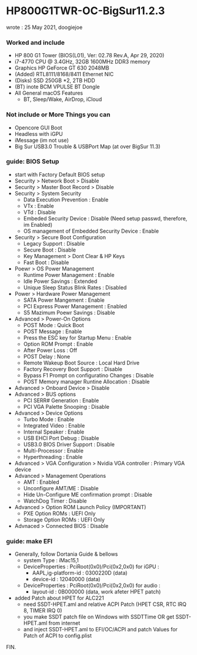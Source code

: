 # HP800G1TWR-OC-BigSur11.2.3

wrote : 25 May 2021, doogiejoe

### Worked and include
- HP 800 G1 Tower (BIOS(L01), Ver: 02.78 Rev.A, Apr 29, 2020)
- i7-4770 CPU @ 3.4GHz, 32GB 1600MHz DDR3 memory
- Graphics HP GeForce GT 630 2048MB
- (Added) RTL8111/8168/8411 Ethernet NIC
- (Disks) SSD 250GB *2, 2TB HDD
- (BT) inote BCM VPULSE BT Dongle
- All General macOS Features
  - BT, Sleep/Wake, AirDrop, iCloud
 
### Not include or More Things you can
- Opencore GUI Boot
- Headless with iGPU
- iMessage (im not use)
- Big Sur USB3.0 Trouble & USBPort Map (at over BigSur 11.3)

### guide: BIOS Setup
- start with Factory Default BIOS setup 
- Security > Network Boot > Disable
- Security > Master Boot Record > Disable
- Security > System Security
    - Data Execution Prevention : Enable
    - VTx : Enable
    - VTd : Disable
    - Embeded Security Device : Disable (Need setup passwd, therefore, im Enabled)
    - OS management of Embedded Security Device : Enable
- Security > Secure Boot Configuration
    - Legacy Support : Disable
    - Secure Boot : Disable
    - Key Management > Dont Clear & HP Keys
    - Fast Boot : Disable
- Poewr > OS Power Management
    - Runtime Power Management : Enable
    - Idle Power Savings : Extended
    - Unique Sleep Status Blink Rates : Disabled
- Power > Hardware Power Management
    - SATA Power Mangement : Enable
    - PCI Express Power Management : Enabled
    - S5 Mazimum Poewr Savings : Disable
- Advanced > Power-On Options
    - POST Mode : Quick Boot
    - POST Message : Enable
    - Press the ESC key for Startup Menu : Enable
    - Option ROM Prompt : Enable
    - After Power Loss : Off
    - POST Delay : None
    - Remote Wakeup Boot Source : Local Hard Drive
    - Factory Recovery Boot Support : Disable
    - Bypass F1 Prompt on configuratino Changes : Disable
    - POST Memory manager Runtine Allocation : Disable
- Advanced > Onboard Device > Disable
- Advanced > BUS options
    - PCI SERR# Generation : Enable
    - PCI VGA Palette Snooping : Disable
- Advanced > Device Options
    - Turbo Mode : Enable
    - Integrated Video : Enable
    - Internal Speaker : Enable
    - USB EHCI Port Debug : Disable
    - USB3.0 BIOS Driver Support : Disable
    - Multi-Processor : Enable
    - Hyperthreading : Enable
- Advanced > VGA Configuration > Nvidia VGA controller : Primary VGA device
- Advanced > Management Operations
    - AMT : Enabled
    - Unconfigure AMT/ME : Disable
    - Hide Un-Configure ME confirmation prompt : Disable
    - WatchDog Timer : Disable
- Advanced > Option ROM Launch Policy (IMPORTANT)
    - PXE Option ROMs : UEFI Only
    - Storage Option ROMs : UEFI Only
- Advnaced > Connected BIOS : Disable

### guide: make EFI
- Generally, follow Dortania Guide & bellows
   - system Type : iMac15,1
   - DeviceProperties : PciRoot(0x0)/Pci(0x2,0x0) for iGPU : 
      - AAPL,ig-platform-id : 0300220D (data)
      - device-id : 12040000 (data)
   - DeviceProperties : PciRoot(0x0)/Pci(0x2,0x0) for audio :
      - layout-id : 0B000000 (data, work afeter HPET patch)
- added Patch about HPET for  ALC221
   - need SSDT-HPET.aml and relative ACPI Patch (HPET CSR, RTC IRQ 8, TIMER IRQ 0)
   - you make SSDT patch file on Windows with SSDTTime OR get SSDT-HPET.aml from internet
   - and inject SSDT-HPET.aml to EFI/OC/ACPI and patch Values for Patch of ACPI to config.plist

FIN.

